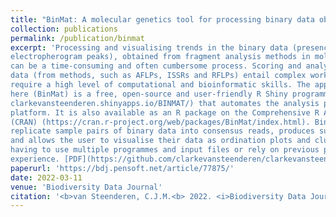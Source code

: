 ```yaml
---
title: "BinMat: A molecular genetics tool for processing binary data obtained from fragment analysis in R"
collection: publications
permalink: /publication/binmat
excerpt: 'Processing and visualising trends in the binary data (presence or absence of
electropherogram peaks), obtained from fragment analysis methods in molecular biology,
can be a time-consuming and often cumbersome process. Scoring and analysing binary
data (from methods, such as AFLPs, ISSRs and RFLPs) entail complex workflows that
require a high level of computational and bioinformatic skills. The application presented
here (BinMat) is a free, open-source and user-friendly R Shiny programme (https://
clarkevansteenderen.shinyapps.io/BINMAT/) that automates the analysis pipeline on one
platform. It is also available as an R package on the Comprehensive R Archive Network
(CRAN) (https://cran.r-project.org/web/packages/BinMat/index.html). BinMat consolidates
replicate sample pairs of binary data into consensus reads, produces summary statistics
and allows the user to visualise their data as ordination plots and clustering trees without
having to use multiple programmes and input files or rely on previous programming
experience. [PDF](https://github.com/clarkevansteenderen/clarkevansteenderen.github.io/blob/master/files/BinMat_BDJ_article_77875.pdf)'
paperurl: 'https://bdj.pensoft.net/article/77875/'
date: 2022-03-11
venue: 'Biodiversity Data Journal'
citation: '<b>van Steenderen, C.J.M.<b> 2022. <i>Biodiversity Data Journal</i> (10) doi: 10.3897/BDJ.10.e77875'
---
```


